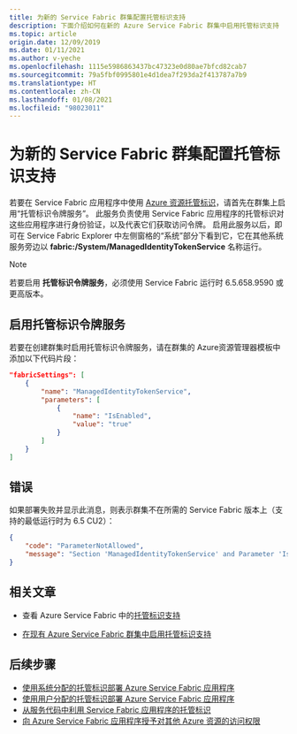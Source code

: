 ```yaml
---
title: 为新的 Service Fabric 群集配置托管标识支持
description: 下面介绍如何在新的 Azure Service Fabric 群集中启用托管标识支持
ms.topic: article
origin.date: 12/09/2019
ms.date: 01/11/2021
ms.author: v-yeche
ms.openlocfilehash: 1115e5986863437bc47323e0d80ae7bfcd82cab7
ms.sourcegitcommit: 79a5fbf0995801e4d1dea7f293da2f413787a7b9
ms.translationtype: HT
ms.contentlocale: zh-CN
ms.lasthandoff: 01/08/2021
ms.locfileid: "98023011"
---
```

<!--Verify successfully with New Deployment-->
# <a name="configure-managed-identity-support-for-a-new-service-fabric-cluster"></a>为新的 Service Fabric 群集配置托管标识支持

若要在 Service Fabric 应用程序中使用 [Azure 资源托管标识](../active-directory/managed-identities-azure-resources/overview.md)，请首先在群集上启用“托管标识令牌服务”。 此服务负责使用 Service Fabric 应用程序的托管标识对这些应用程序进行身份验证，以及代表它们获取访问令牌。 启用此服务以后，即可在 Service Fabric Explorer 中左侧窗格的“系统”部分下看到它，它在其他系统服务旁边以 **fabric:/System/ManagedIdentityTokenService** 名称运行。

> [!NOTE]
> 若要启用 **托管标识令牌服务**，必须使用 Service Fabric 运行时 6.5.658.9590 或更高版本。  

## <a name="enable-the-managed-identity-token-service"></a>启用托管标识令牌服务

若要在创建群集时启用托管标识令牌服务，请在群集的 Azure资源管理器模板中添加以下代码片段：

```json
"fabricSettings": [
    {
        "name": "ManagedIdentityTokenService",
        "parameters": [
            {
                "name": "IsEnabled",
                "value": "true"
            }
        ]
    }
]
```

## <a name="errors"></a>错误

如果部署失败并显示此消息，则表示群集不在所需的 Service Fabric 版本上（支持的最低运行时为 6.5 CU2）：

```json
{
    "code": "ParameterNotAllowed",
    "message": "Section 'ManagedIdentityTokenService' and Parameter 'IsEnabled' is not allowed."
}
```

## <a name="related-articles"></a>相关文章

* 查看 Azure Service Fabric 中的[托管标识支持](./concepts-managed-identity.md)

* [在现有 Azure Service Fabric 群集中启用托管标识支持](./configure-existing-cluster-enable-managed-identity-token-service.md)

## <a name="next-steps"></a>后续步骤

* [使用系统分配的托管标识部署 Azure Service Fabric 应用程序](./how-to-deploy-service-fabric-application-system-assigned-managed-identity.md)
* [使用用户分配的托管标识部署 Azure Service Fabric 应用程序](./how-to-deploy-service-fabric-application-user-assigned-managed-identity.md)
* [从服务代码中利用 Service Fabric 应用程序的托管标识](./how-to-managed-identity-service-fabric-app-code.md)
* [向 Azure Service Fabric 应用程序授予对其他 Azure 资源的访问权限](./how-to-grant-access-other-resources.md)

<!-- Update_Description: update meta properties, wording update, update link -->
